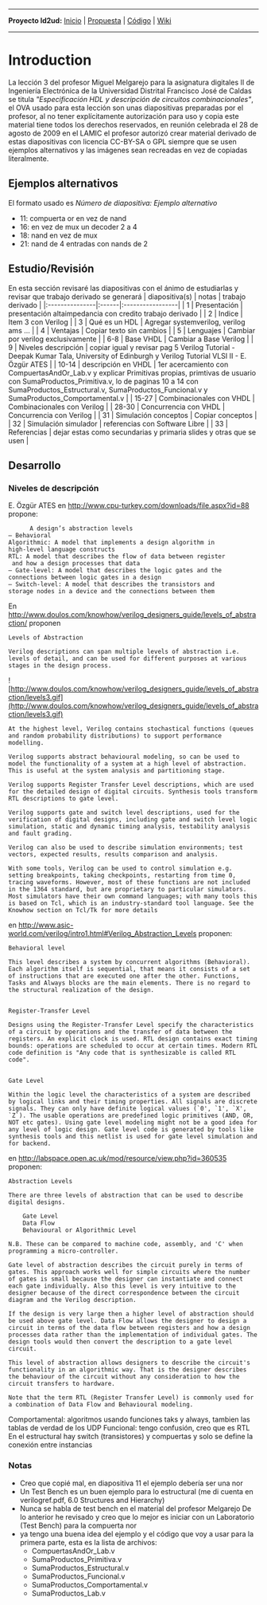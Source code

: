 
---

**Proyecto ld2ud:** [Inicio](ld2ud.md) | [Propuesta](ld2udPropuestaProyecto.md) | [Código](http://code.google.com/p/altaimpedancia/source/browse/#svn/trunk/ld2ud/code) | [Wiki](http://code.google.com/p/altaimpedancia/w/list?q=label:ld2ud)

---

# Introduction #
La lección 3 del profesor Miguel Melgarejo para la asignatura digitales II de Ingeniería Electrónica de la Universidad Distrital Francisco José de Caldas se titula _"Especificación HDL y descripción de circuitos combinacionales"_, el OVA usado para esta lección son unas diapositivas preparadas por el profesor, al no tener explícitamente autorización para uso y copia este material tiene todos los derechos reservados, en reunión celebrada el 28 de agosto de 2009 en el LAMIC el profesor autorizó crear material derivado de estas diapositivas con licencia CC-BY-SA o GPL siempre que se usen ejemplos alternativos y las imágenes sean recreadas en vez de copiadas literalmente.



## Ejemplos alternativos ##
El formato usado es _Número de diapositiva: Ejemplo alternativo_
  * 11: compuerta or en vez de nand
  * 16: en vez de mux un decoder 2 a 4
  * 18: nand en vez de mux
  * 21: nand de 4 entradas con nands de 2


## Estudio/Revisión ##
En esta sección revisaré las diapositivas con el ánimo de estudiarlas y revisar que trabajo derivado se generará
| diapositiva(s) | notas | trabajo derivado |
|:---------------|:------|:-----------------|
| 1 | Presentación | presentación altaimpedancia con credito trabajo derivado |
| 2 | Indice | Item 3 con Verilog |
| 3 | Qué es un HDL | Agregar systemverilog, verilog ams ... |
| 4 | Ventajas | Copiar texto sin cambios |
| 5 | Lenguajes | Cambiar por verilog exclusivamente |
| 6-8 | Base VHDL | Cambiar a Base Verilog |
| 9 | Niveles descripción | copiar igual y revisar pag 5 Verilog Tutorial - Deepak Kumar Tala, University of Edinburgh  y Verilog Tutorial VLSI II - E. Özgür ATES |
| 10-14 | descripción en VHDL | 1er acercamiento con CompuertasAndOr\_Lab.v y explicar Primitivas propias, primtivas de usuario con SumaProductos\_Primitiva.v, lo de paginas 10 a 14 con SumaProductos\_Estructural.v, SumaProductos\_Funcional.v y SumaProductos\_Comportamental.v |
| 15-27 | Combinacionales con VHDL | Combinacionales con Verilog |
| 28-30 | Concurrencia con VHDL | Concurrencia con Verilog |
| 31 | Simulación conceptos | Copiar conceptos |
| 32 | Simulación simulador | referencias con Software Libre |
| 33 | Referencias | dejar estas como secundarias y primaria slides y otras que se usen |

## Desarrollo ##
### Niveles de descripción ###
E. Özgür ATES en http://www.cpu-turkey.com/downloads/file.aspx?id=88 propone:
```
      A design’s abstraction levels
– Behavioral
Algorithmic: A model that implements a design algorithm in
high-level language constructs
RTL: A model that describes the flow of data between register
 and how a design processes that data
– Gate-level: A model that describes the logic gates and the
connections between logic gates in a design
– Switch-level: A model that describes the transistors and
storage nodes in a device and the connections between them
```

En http://www.doulos.com/knowhow/verilog_designers_guide/levels_of_abstraction/ proponen
```
Levels of Abstraction

Verilog descriptions can span multiple levels of abstraction i.e. levels of detail, and can be used for different purposes at various stages in the design process.
```
![http://www.doulos.com/knowhow/verilog_designers_guide/levels_of_abstraction/levels3.gif](http://www.doulos.com/knowhow/verilog_designers_guide/levels_of_abstraction/levels3.gif)
```
At the highest level, Verilog contains stochastical functions (queues and random probability distributions) to support performance modelling.

Verilog supports abstract behavioural modeling, so can be used to model the functionality of a system at a high level of abstraction. This is useful at the system analysis and partitioning stage.

Verilog supports Register Transfer Level descriptions, which are used for the detailed design of digital circuits. Synthesis tools transform RTL descriptions to gate level.

Verilog supports gate and switch level descriptions, used for the verification of digital designs, including gate and switch level logic simulation, static and dynamic timing analysis, testability analysis and fault grading.

Verilog can also be used to describe simulation environments; test vectors, expected results, results comparison and analysis.

With some tools, Verilog can be used to control simulation e.g. setting breakpoints, taking checkpoints, restarting from time 0, tracing waveforms. However, most of these functions are not included in the 1364 standard, but are proprietary to particular simulators. Most simulators have their own command languages; with many tools this is based on Tcl, which is an industry-standard tool language. See the Knowhow section on Tcl/Tk for more details
```

en http://www.asic-world.com/verilog/intro1.html#Verilog_Abstraction_Levels proponen:
```
Behavioral level	

This level describes a system by concurrent algorithms (Behavioral). Each algorithm itself is sequential, that means it consists of a set of instructions that are executed one after the other. Functions, Tasks and Always blocks are the main elements. There is no regard to the structural realization of the design.


Register-Transfer Level

Designs using the Register-Transfer Level specify the characteristics of a circuit by operations and the transfer of data between the registers. An explicit clock is used. RTL design contains exact timing bounds: operations are scheduled to occur at certain times. Modern RTL code definition is "Any code that is synthesizable is called RTL code".


Gate Level

Within the logic level the characteristics of a system are described by logical links and their timing properties. All signals are discrete signals. They can only have definite logical values (`0', `1', `X', `Z`). The usable operations are predefined logic primitives (AND, OR, NOT etc gates). Using gate level modeling might not be a good idea for any level of logic design. Gate level code is generated by tools like synthesis tools and this netlist is used for gate level simulation and for backend.
```

en http://labspace.open.ac.uk/mod/resource/view.php?id=360535 proponen:

```
Abstraction Levels

There are three levels of abstraction that can be used to describe digital designs.

    Gate Level
    Data Flow
    Behavioural or Algorithmic Level

N.B. These can be compared to machine code, assembly, and 'C' when programming a micro-controller.

Gate level of abstraction describes the circuit purely in terms of gates. This approach works well for simple circuits where the number of gates is small because the designer can instantiate and connect each gate individually. Also this level is very intuitive to the designer because of the direct correspondence between the circuit diagram and the Verilog description.

If the design is very large then a higher level of abstraction should be used above gate level. Data Flow allows the designer to design a circuit in terms of the data flow between registers and how a design processes data rather than the implementation of individual gates. The design tools would then convert the description to a gate level circuit.

This level of abstraction allows designers to describe the circuit's functionality in an algorithmic way. That is the designer describes the behaviour of the circuit without any consideration to how the circuit transfers to hardware.

Note that the term RTL (Register Transfer Level) is commonly used for a combination of Data Flow and Behavioural modeling.
```

Comportamental: algoritmos usando funciones taks y always, tambien las tablas de verdad de los UDP
Funcional: tengo confusión, creo que es RTL
En el estructural hay switch (transistores) y compuertas y solo se define la conexión entre instancias
### Notas ###
  * Creo que copié mal, en diapositiva 11 el ejemplo debería ser una nor
  * Un Test Bench es un buen ejemplo para lo estructural (me di cuenta en verilogref.pdf, 6.0 Structures and Hierarchy)
  * Nunca se habla de test bench en el material del profesor Melgarejo
De lo anterior he revisado y creo que lo mejor es iniciar con un Laboratorio (Test Bench) para la compuerta nor
  * ya tengo una buena idea del ejemplo y el código que voy a usar para la primera parte, esta es la lista de archivos:
    * CompuertasAndOr\_Lab.v
    * SumaProductos\_Primitiva.v
    * SumaProductos\_Estructural.v
    * SumaProductos\_Funcional.v
    * SumaProductos\_Comportamental.v
    * SumaProductos\_Lab.v